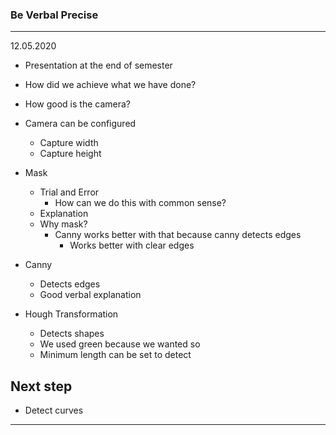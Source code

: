 ### Be Verbal Precise
---
12.05.2020

- Presentation at the end of semester
- How did we achieve what we have done?
- How good is the camera?
- Camera can be configured
  - Capture width
  - Capture height

- Mask
  - Trial and Error 
    - How can we do this with common sense?
  - Explanation
  - Why mask?
    - Canny works better with that because canny detects edges
      - Works better with clear edges

- Canny
  - Detects edges
  - Good verbal explanation 

- Hough Transformation
  - Detects shapes 
  - We used green because we wanted so
  - Minimum length can be set to detect

## Next step
- Detect curves
--- 
